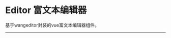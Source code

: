 # Editor 富文本编辑器

基于wangeditor封装的vue富文本编辑器组件。

---

<common-CodeBox title="基本使用">
  <code-editor1-1 />
  <highlight-code slot="codeText" lang="vue">
    <template>
      <div class="demo-editor">
        <z-editor
          v-model="content"
        />
      </div>
    </template>
  </highlight-code>
</common-CodeBox>

<common-CodeBox title="显示当前输入字数">
  <code-editor1-2 />
  <highlight-code slot="codeText" lang="vue">
    <template>
      <div class="demo-editor">
        <z-editor
          v-model="content"
          :max="3000"
          show-word-limit
        />
      </div>
    </template>
  </highlight-code>
</common-CodeBox>

<common-AttrTable :table-data="tableData" />

<script>
  export default {
    data() {
      return {
        tableData: [
          { param: 'v-model', desc: '绑定值', type: 'String/Number', optionValue: '', defaultValue: '' },
          { param: 'placeholder', desc: '输入框占位文本', type: 'String', optionValue: '', defaultValue: '请输入正文' },
          { param: 'max', desc: '最大字数限制', type: 'Number', optionValue: '', defaultValue: '' },
          { param: 'showWordLimit', desc: '是否显示当前字数', type: 'Boolean', optionValue: '', defaultValue: 'false' },
          { param: 'action', desc: '上传的地址', type: 'String', optionValue: '', defaultValue: '' },
          { param: 'headers', desc: '设置请求的请求头部', type: 'Object', optionValue: '', defalutValue: '' }
        ]
      }
    }
  }
</script>